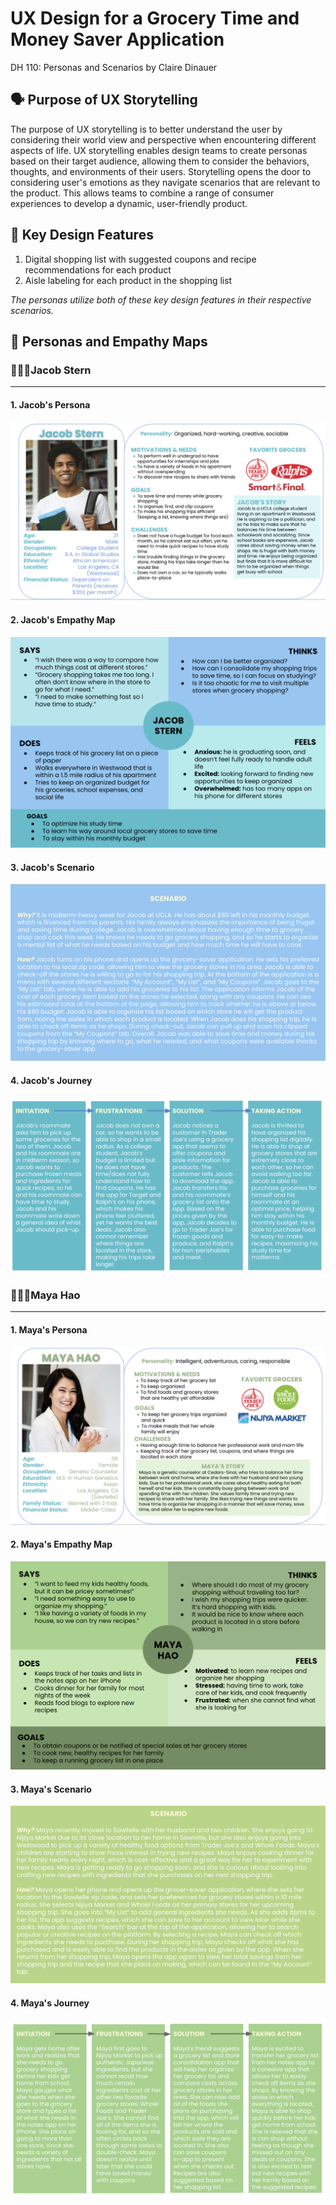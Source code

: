 # UX Design for a Grocery Time and Money Saver Application
DH 110: Personas and Scenarios by Claire Dinauer

## 🗣 Purpose of UX Storytelling

The purpose of UX storytelling is to better understand the user by considering their world view and perspective when encountering different aspects of life. UX storytelling enables design teams to create personas based on their target audience, allowing them to consider the behaviors, thoughts, and environments of their users. Storytelling opens the door to considering user's emotions as they navigate scenarios that are relevant to the product. This allows teams to combine a range of consumer experiences to develop a dynamic, user-friendly product.

## 👤 Key Design Features
1) Digital shopping list with suggested coupons and recipe recommendations for each product
2) Aisle labeling for each product in the shopping list

*The personas utilize both of these key design features in their respective scenarios.*

## 👥 Personas and Empathy Maps

### 🚶🏼‍♂️Jacob Stern
---

#### 1. Jacob's Persona
![Jacob Persona](jacobpersona.png)

#### 2. Jacob's Empathy Map
![Jacob Empathy](jacobempathy.png)

#### 3. Jacob's Scenario
![Jacob Scenario](jacobscenario2.png)

#### 4. Jacob's Journey
![Jacob Journey](jacobmap.png)


### 🚶🏻‍♀️Maya Hao
---

#### 1. Maya's Persona
![Maya Persona](mayapersona2.png)

#### 2. Maya's Empathy Map
![Maya Empathy](mayaempathy.png)

#### 3. Maya's Scenario
![Maya Scenario](mayascenario.png)

#### 4. Maya's Journey
![Maya Journey](mayamap.png)
